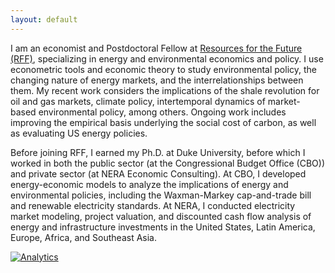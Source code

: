 ```yaml
---
layout: default
---
```


I am an economist and Postdoctoral Fellow at [Resources for the Future (RFF)](https://www.rff.org), specializing in energy and environmental economics and policy. I use econometric tools and economic theory to study environmental policy, the changing nature of energy markets, and the interrelationships between them. My recent work considers the implications of the shale revolution for oil and gas markets, climate policy, intertemporal dynamics of market-based environmental policy, among others. Ongoing work includes improving the empirical basis underlying the social cost of carbon, as well as evaluating US energy policies.

Before joining RFF, I earned my Ph.D. at Duke University, before which I worked in both the public sector (at the Congressional Budget Office (CBO)) and private sector (at NERA Economic Consulting). At CBO, I developed energy-economic models to analyze the implications of energy and environmental policies, including the Waxman-Markey cap-and-trade bill and renewable electricity standards. At NERA, I conducted electricity market modeling, project valuation, and discounted cash flow analysis of energy and infrastructure investments in the United States, Latin America, Europe, Africa, and Southeast Asia.



[![Analytics](https://ga-beacon.appspot.com/UA-85597225-3/welcome-page?pixel)](https://github.com/igrigorik/ga-beacon)



